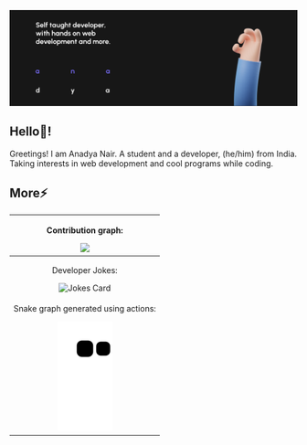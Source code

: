 <img src="Anadya Banner.png"></img>

## Hello👋!
Greetings! I am Anadya Nair.
A student and a developer, (he/him) from India.
Taking interests in web development and cool programs while coding.
<!-- 
## TDC 🚀
Meet The Developer Capsule, a free to join organization for developers to collaborate on.
|[![Readme Card](https://github-readme-stats.vercel.app/api/pin/?username=TheDeveloperCapsule&repo=Introduction&theme=dark)](https://github.com/TheDeveloperCapsule/Introduction)|[![Readme Card](https://github-readme-stats.vercel.app/api/pin/?username=TheDeveloperCapsule&repo=Join&theme=dark)](https://github.com/TheDeveloperCapsule/Join)|
|---|---|
 -->
## More⚡
|<p>Contribution graph:</p> <img src="https://activity-graph.herokuapp.com/graph?username=AnadyaNair&theme=xcode"></img>|
|:---:|
|<p>Developer Jokes:</p> <img width="600" src="https://readme-jokes.vercel.app/api?theme=tokyonight" alt="Jokes Card" />|
|<p>Snake graph generated using actions:</p> <img src="https://github.com/AnadyaNair/AnadyaNair/raw/output/github-contribution-grid-snake.svg"></img>|
